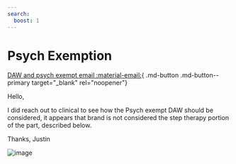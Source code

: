 ```yaml
---
search:
  boost: 1
---
```


# Psych Exemption

[DAW and psych exempt email :material-email:](https://mygainwell-my.sharepoint.com/:u:/r/personal/christopher_nguyen_gainwelltechnologies_com/Documents/Evergreen/Emails/FW_%20DAW%201%20and%20psych%20exempt.msg?csf=1&web=1&e=03y2hg){ .md-button .md-button--primary target="_blank" rel="noopener"}

Hello,

I did reach out to clinical to see how the Psych exempt DAW should be considered, it appears that brand is not considered the step therapy portion of the part, described below.

Thanks,
Justin

![image](https://user-images.githubusercontent.com/122046056/227430797-fe2767ca-7692-4908-93b5-482e5d930a1a.png)


